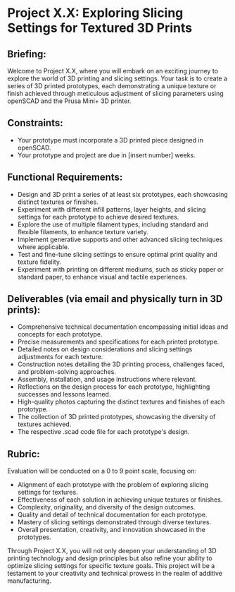 # Project X.X: Exploring Slicing Settings for Textured 3D Prints

## Briefing:
Welcome to Project X.X, where you will embark on an exciting journey to explore the world of 3D printing and slicing settings. Your task is to create a series of 3D printed prototypes, each demonstrating a unique texture or finish achieved through meticulous adjustment of slicing parameters using openSCAD and the Prusa Mini+ 3D printer.

## Constraints:
- Your prototype must incorporate a 3D printed piece designed in openSCAD.
- Your prototype and project are due in [insert number] weeks.

## Functional Requirements:
- Design and 3D print a series of at least six prototypes, each showcasing distinct textures or finishes.
- Experiment with different infill patterns, layer heights, and slicing settings for each prototype to achieve desired textures.
- Explore the use of multiple filament types, including standard and flexible filaments, to enhance texture variety.
- Implement generative supports and other advanced slicing techniques where applicable.
- Test and fine-tune slicing settings to ensure optimal print quality and texture fidelity.
- Experiment with printing on different mediums, such as sticky paper or standard paper, to enhance visual and tactile experiences.

## Deliverables (via email and physically turn in 3D prints):
- Comprehensive technical documentation encompassing initial ideas and concepts for each prototype.
- Precise measurements and specifications for each printed prototype.
- Detailed notes on design considerations and slicing settings adjustments for each texture.
- Construction notes detailing the 3D printing process, challenges faced, and problem-solving approaches.
- Assembly, installation, and usage instructions where relevant.
- Reflections on the design process for each prototype, highlighting successes and lessons learned.
- High-quality photos capturing the distinct textures and finishes of each prototype.
- The collection of 3D printed prototypes, showcasing the diversity of textures achieved.
- The respective .scad code file for each prototype's design.

## Rubric:
Evaluation will be conducted on a 0 to 9 point scale, focusing on:
- Alignment of each prototype with the problem of exploring slicing settings for textures.
- Effectiveness of each solution in achieving unique textures or finishes.
- Complexity, originality, and diversity of the design outcomes.
- Quality and detail of technical documentation for each prototype.
- Mastery of slicing settings demonstrated through diverse textures.
- Overall presentation, creativity, and innovation showcased in the prototypes.

Through Project X.X, you will not only deepen your understanding of 3D printing technology and design principles but also refine your ability to optimize slicing settings for specific texture goals. This project will be a testament to your creativity and technical prowess in the realm of additive manufacturing.